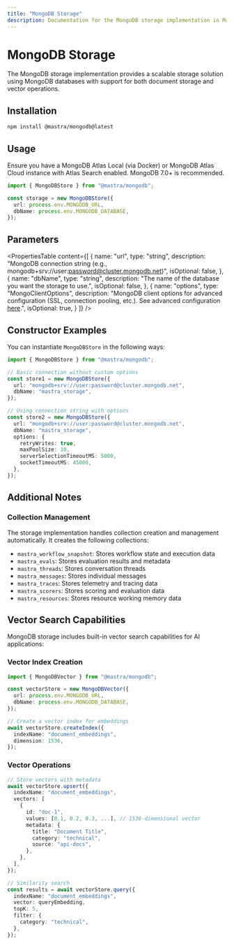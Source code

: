 ```yaml
---
title: "MongoDB Storage"
description: Documentation for the MongoDB storage implementation in Mastra.
---
```


# MongoDB Storage

The MongoDB storage implementation provides a scalable storage solution using MongoDB databases with support for both document storage and vector operations.

## Installation

```bash copy
npm install @mastra/mongodb@latest
```

## Usage

Ensure you have a MongoDB Atlas Local (via Docker) or MongoDB Atlas Cloud instance with Atlas Search enabled. MongoDB 7.0+ is recommended.

```typescript copy showLineNumbers
import { MongoDBStore } from "@mastra/mongodb";

const storage = new MongoDBStore({
  url: process.env.MONGODB_URL,
  dbName: process.env.MONGODB_DATABASE,
});
```

## Parameters

<PropertiesTable
content={[
{
name: "url",
type: "string",
description:
"MongoDB connection string (e.g., mongodb+srv://user:password@cluster.mongodb.net)",
isOptional: false,
},
{
name: "dbName",
type: "string",
description:
"The name of the database you want the storage to use.",
isOptional: false,
},
{
name: "options",
type: "MongoClientOptions",
description:
"MongoDB client options for advanced configuration (SSL, connection pooling, etc.). See advanced configuration [here](https://www.mongodb.com/docs/drivers/node/current/connect/connection-options/).",
isOptional: true,
}
]}
/>

## Constructor Examples

You can instantiate `MongoDBStore` in the following ways:

```ts
import { MongoDBStore } from "@mastra/mongodb";

// Basic connection without custom options
const store1 = new MongoDBStore({
  url: "mongodb+srv://user:password@cluster.mongodb.net",
  dbName: "mastra_storage",
});

// Using connection string with options
const store2 = new MongoDBStore({
  url: "mongodb+srv://user:password@cluster.mongodb.net",
  dbName: "mastra_storage",
  options: {
    retryWrites: true,
    maxPoolSize: 10,
    serverSelectionTimeoutMS: 5000,
    socketTimeoutMS: 45000,
  },
});
```

## Additional Notes

### Collection Management

The storage implementation handles collection creation and management automatically. It creates the following collections:

- `mastra_workflow_snapshot`: Stores workflow state and execution data
- `mastra_evals`: Stores evaluation results and metadata
- `mastra_threads`: Stores conversation threads
- `mastra_messages`: Stores individual messages
- `mastra_traces`: Stores telemetry and tracing data
- `mastra_scorers`: Stores scoring and evaluation data
- `mastra_resources`: Stores resource working memory data

## Vector Search Capabilities

MongoDB storage includes built-in vector search capabilities for AI applications:

### Vector Index Creation

```typescript copy
import { MongoDBVector } from "@mastra/mongodb";

const vectorStore = new MongoDBVector({
  url: process.env.MONGODB_URL,
  dbName: process.env.MONGODB_DATABASE,
});

// Create a vector index for embeddings
await vectorStore.createIndex({
  indexName: "document_embeddings",
  dimension: 1536,
});
```

### Vector Operations

```typescript copy
// Store vectors with metadata
await vectorStore.upsert({
  indexName: "document_embeddings",
  vectors: [
    {
      id: "doc-1",
      values: [0.1, 0.2, 0.3, ...], // 1536-dimensional vector
      metadata: {
        title: "Document Title",
        category: "technical",
        source: "api-docs",
      },
    },
  ],
});

// Similarity search
const results = await vectorStore.query({
  indexName: "document_embeddings",
  vector: queryEmbedding,
  topK: 5,
  filter: {
    category: "technical",
  },
});
```
